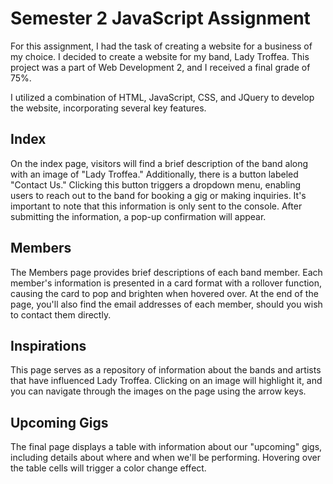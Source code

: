 # Semester 2 JavaScript Assignment

For this assignment, I had the task of creating a website for a business of my choice. I decided to create a website for my band, Lady Troffea. This project was a part of Web Development 2, and I received a final grade of 75%.

I utilized a combination of HTML, JavaScript, CSS, and JQuery to develop the website, incorporating several key features.

## Index

On the index page, visitors will find a brief description of the band along with an image of "Lady Troffea." Additionally, there is a button labeled "Contact Us." Clicking this button triggers a dropdown menu, enabling users to reach out to the band for booking a gig or making inquiries. It's important to note that this information is only sent to the console. After submitting the information, a pop-up confirmation will appear.

## Members

The Members page provides brief descriptions of each band member. Each member's information is presented in a card format with a rollover function, causing the card to pop and brighten when hovered over. At the end of the page, you'll also find the email addresses of each member, should you wish to contact them directly.

## Inspirations

This page serves as a repository of information about the bands and artists that have influenced Lady Troffea. Clicking on an image will highlight it, and you can navigate through the images on the page using the arrow keys.

## Upcoming Gigs

The final page displays a table with information about our "upcoming" gigs, including details about where and when we'll be performing. Hovering over the table cells will trigger a color change effect.

